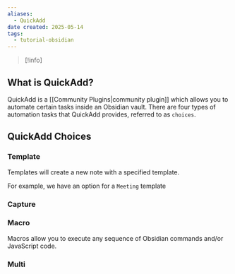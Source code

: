 ```yaml
---
aliases:
  - QuickAdd
date created: 2025-05-14
tags:
  - tutorial-obsidian
---
```


> [!info]
> 


## What is QuickAdd?

QuickAdd is a [[Community Plugins|community plugin]] which allows you to automate certain tasks inside an Obsidian vault. There are four types of automation tasks that QuickAdd provides, referred to as `choices`.




## QuickAdd Choices
### Template

Templates will create a new note with a specified template. 

For example, we have an option for a `Meeting` template

### Capture



### Macro

Macros allow you to execute any sequence of Obsidian commands and/or JavaScript code. 

### Multi


